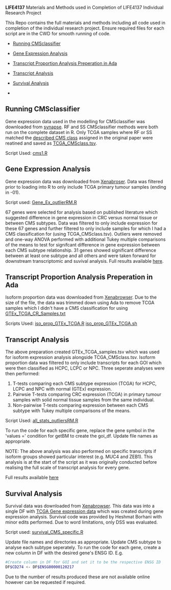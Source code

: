 **LIFE4137**
Materials and Methods used in Completion of LIFE4137 Individual Research Project

This Repo contains the full materials and methods including all code used in completion of the individual research project. Ensure required files for each script are in the CWD for smooth running of code. 

<!-- TOC start (generated with https://github.com/derlin/bitdowntoc) -->

- [Running CMSclassifier](#Running-CMSclassifier)
- [Gene Expression Analysis](#gene-expression-analysis)
- [Transcript Proportion Analysis Preperation in Ada](#transcript-proportion-analysis-preperation-in-ada)
- [Transcript Analysis](#transcript-analysis)
- [Survival Analysis](#survival-analysis)

- <!-- TOC end --> 

<!-- TOC --><a name="Running-CMSclassifier"></a>
## Running CMSclassifier

Gene expression data used in the modelling for CMSclassifier was downloaded from [synapse](https://www.synapse.org/Synapse:syn4983432). RF and SS CMSclassifier methods were both run on the complete dataset in R. Only TCGA samples where RF or SS matched the [described CMS class](https://www.synapse.org/Synapse:syn4978510) assigned in the original paper were reatined and saved as [TCGA_CMSclass.tsv](https://github.com/mbxjy4/LIFE4137/blob/main/Additional%20Files/TCGA_CMSclass.tsv). 

Script Used: [cms1.R](https://github.com/mbxjy4/LIFE4137/blob/main/Scripts/cms1.R)

<!-- TOC --><a name="gene-expression-analysis"></a>
## Gene Expression Analysis

Gene expression data was downloaded from [Xenabroser](https://xenabrowser.net/datapages/?dataset=TcgaTargetGtex_rsem_gene_tpm&host=https%3A%2F%2Ftoil.xenahubs.net&removeHub=https%3A%2F%2Fxena.treehouse.gi.ucsc.edu%3A443). Data was filtered prior to loading into R to only include TCGA primary tumour samples (ending in -01).

Script used: [Gene_Ex_outlierRM.R](https://github.com/mbxjy4/LIFE4137/blob/main/Scripts/Gene_Ex_outlierRM.R)

67 genes were selected for analysis based on published literature which suggested difference in gene expression in CRC versus normal tissue or between CMS subtypes. Data was filtered to only include expression for these 67 genes and further filtered to only include samples for which I had a CMS classification for (using TCGA_CMSclass.tsv). Outliers were removed and one-way ANOVA performed with additional Tukey multiple comparisons of the means to test for signifcant difference in gene expression between each CMS subtype relationship. 31 genes showed significant difference between at least one subtype and all others and were taken forward for downstream transcriptomic and suvival analysis. Full results available [here](https://github.com/mbxjy4/LIFE4137/blob/main/Gene%20Expression%20Results/anova_tukey_results.txt).

<!-- TOC --><a name="transcript-proportion-analysis-preperation-in-ada"></a>
## Transcript Proportion Analysis Preperation in Ada

Isoform proportion data was downloaded from [Xenabrowser](https://xenabrowser.net/datapages/?dataset=TcgaTargetGtex_rsem_isopct&host=https%3A%2F%2Ftoil.xenahubs.net&removeHub=https%3A%2F%2Fxena.treehouse.gi.ucsc.edu%3A443). Due to the size of the file, the data was trimmed down using Ada to remove TCGA samples which I didn't have a CMS classification for using [GTEx_TCGA_CR_Samples.txt](https://github.com/mbxjy4/LIFE4137/blob/main/Additional%20Files/GTEx_TCGA_CR_Samples.txt)

Scripts Used:
[iso_prop_GTEx_TCGA.R](https://github.com/mbxjy4/LIFE4137/blob/main/Scripts/Isoform%20Analysis%20Preperation/iso_prop_GTEx_TCGA.R)
[iso_prop_GTEx_TCGA.sh](https://github.com/mbxjy4/LIFE4137/blob/main/Scripts/Isoform%20Analysis%20Preperation/iso_prop_GTEx_TCGA.sh)

<!-- TOC --><a name="transcript-analysis"></a>
## Transcript Analysis


The above preparation created GTEx_TCGA_samples.tsv which was used for isoform expression analysis alongside TCGA_CMSclass.tsv. Isoform proportion data was filtered to only include transcripts for each GOI which were then classified as HCPC, LCPC or NPC. Three seperate analyses were then performed:

1) T-tests comparing each CMS subtype expression (TCGA) for HCPC, LCPC and NPC with normal (GTEx) expression.
2) Pairwsie T-tests comparing CRC expression (TCGA) in primary tumour samples with solid normal tissue samples from the same individual.
3) Non-pairwise T-tests comparing expression between each CMS subtype with Tukey multiple comparisons of the means.

Script Used: [all_stats_outliersRM.R](https://github.com/mbxjy4/LIFE4137/blob/main/Scripts/all_stats_outliersRM.R)

To run the code for each specific gene, replace the gene symbol in the 'values =' condition for getBM to create the goi_df. Update file names as appropriate. 

NOTE: The above analysis was also performed on specific transcripts if isoform groups showed particular interest (e.g. MUC4 and ZEB1). This analysis is at the start of the script as it was originally conducted before realising the full scale of transcript analysis for every gene. 

Full results available [here](https://github.com/mbxjy4/LIFE4137/tree/main/Isoform%20Expression%20Results) 

<!-- TOC --><a name="survival-analysis"></a>
## Survival Analysis

Survival data was downloaded from [Xenabrowser](https://xenabrowser.net/datapages/?dataset=TCGA_survival_data&host=https%3A%2F%2Ftoil.xenahubs.net&removeHub=https%3A%2F%2Fxena.treehouse.gi.ucsc.edu%3A443). This data was into a single DF with [TCGA Gene expression data](https://github.com/mbxjy4/LIFE4137/blob/main/Additional%20Files/TCGA_gene_ex.tsv) which was created during gene expression analysis. Survival code was provided by Heshmat Borhani with minor edits performed. Due to word limitations, only DSS was evaluated.

Script used: [survival_CMS_specific.R](https://github.com/mbxjy4/LIFE4137/blob/main/Scripts/survival_CMS_specific.R) 

Update file names and directories as appropriate. Update CMS subtype to analyse each subtype seperately. To run the code for each gene, create a new column in DF with the desired gene's ENSG ID. E.g.

```bash
#Create column in DF for GOI and set it to be the respective ENSG ID
DF$CD274 <- DF$ENSG00000120217
```

Due to the number of results produced these are not available online however can be requested if required. 





